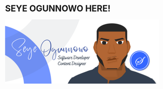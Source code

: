 # **SEYE OGUNNOWO** HERE!
![alt text](https://raw.githubusercontent.com/seyeogunnowo/seyeogunnowo/main/Seye%20Horizontal%20Design.png)
